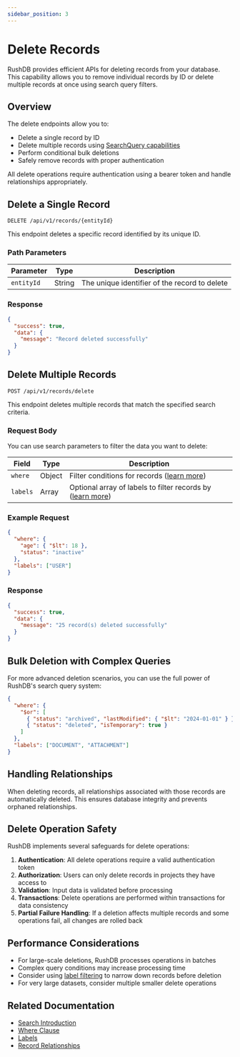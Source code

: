 ```yaml
---
sidebar_position: 3
---
```


# Delete Records

RushDB provides efficient APIs for deleting records from your database. This capability allows you to remove individual records by ID or delete multiple records at once using search query filters.

## Overview

The delete endpoints allow you to:
- Delete a single record by ID
- Delete multiple records using [SearchQuery capabilities](../../concepts/search/introduction)
- Perform conditional bulk deletions
- Safely remove records with proper authentication

All delete operations require authentication using a bearer token and handle relationships appropriately.

## Delete a Single Record

```http
DELETE /api/v1/records/{entityId}
```

This endpoint deletes a specific record identified by its unique ID.

### Path Parameters

| Parameter  | Type   | Description |
|------------|--------|-------------|
| `entityId` | String | The unique identifier of the record to delete |

### Response

```json
{
  "success": true,
  "data": {
    "message": "Record deleted successfully"
  }
}
```

## Delete Multiple Records

```http
POST /api/v1/records/delete
```

This endpoint deletes multiple records that match the specified search criteria.

### Request Body

You can use search parameters to filter the data you want to delete:

| Field     | Type   | Description |
|-----------|--------|-------------|
| `where`   | Object | Filter conditions for records ([learn more](../../concepts/search/where)) |
| `labels`  | Array  | Optional array of labels to filter records by ([learn more](../../concepts/search/labels)) |

### Example Request

```json
{
  "where": {
    "age": { "$lt": 18 },
    "status": "inactive"
  },
  "labels": ["USER"]
}
```

### Response

```json
{
  "success": true,
  "data": {
    "message": "25 record(s) deleted successfully"
  }
}
```

## Bulk Deletion with Complex Queries

For more advanced deletion scenarios, you can use the full power of RushDB's search query system:

```json
{
  "where": {
    "$or": [
      { "status": "archived", "lastModified": { "$lt": "2024-01-01" } },
      { "status": "deleted", "isTemporary": true }
    ]
  },
  "labels": ["DOCUMENT", "ATTACHMENT"]
}
```

## Handling Relationships

When deleting records, all relationships associated with those records are automatically deleted. This ensures database integrity and prevents orphaned relationships.

## Delete Operation Safety

RushDB implements several safeguards for delete operations:

1. **Authentication**: All delete operations require a valid authentication token
2. **Authorization**: Users can only delete records in projects they have access to
3. **Validation**: Input data is validated before processing
4. **Transactions**: Delete operations are performed within transactions for data consistency
5. **Partial Failure Handling**: If a deletion affects multiple records and some operations fail, all changes are rolled back

## Performance Considerations

- For large-scale deletions, RushDB processes operations in batches
- Complex query conditions may increase processing time
- Consider using [label filtering](../../concepts/search/labels) to narrow down records before deletion
- For very large datasets, consider multiple smaller delete operations

## Related Documentation

- [Search Introduction](../../concepts/search/introduction)
- [Where Clause](../../concepts/search/where)
- [Labels](../../concepts/search/labels)
- [Record Relationships](../../concepts/relationships)
